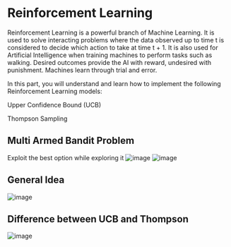 # Reinforcement Learning

Reinforcement Learning is a powerful branch of Machine Learning. It is used to solve interacting problems where the data observed up to time t is considered to decide which action to take at time t + 1. It is also used for Artificial Intelligence when training machines to perform tasks such as walking. Desired outcomes provide the AI with reward, undesired with punishment. Machines learn through trial and error.

In this part, you will understand and learn how to implement the following Reinforcement Learning models:

Upper Confidence Bound (UCB)

Thompson Sampling

## Multi Armed Bandit Problem

Exploit the best option while exploring it
![image](https://user-images.githubusercontent.com/44740658/94119312-59847f00-fe6c-11ea-8bab-bbe86eed3836.png)
![image](https://user-images.githubusercontent.com/44740658/94119720-eb8c8780-fe6c-11ea-9328-2516d1e8c903.png)

## General Idea
![image](https://user-images.githubusercontent.com/44740658/94120484-ca786680-fe6d-11ea-898b-0b46b97ff9d3.png)

## Difference between UCB and Thompson
![image](https://user-images.githubusercontent.com/44740658/94282445-76ed4200-ff6d-11ea-9688-3b6ca6e20620.png)



